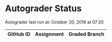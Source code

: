 # Autograder Status
Autograder last run at: October 20, 2018 at 07:20

| GitHub ID | Assignment | Graded Branch |
|-----------|------------|---------------|
